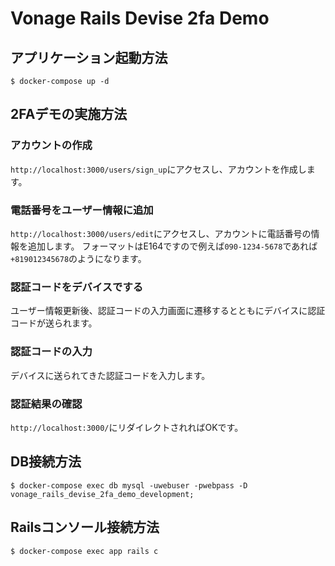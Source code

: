 # Vonage Rails Devise 2fa Demo

## アプリケーション起動方法

```
$ docker-compose up -d
```

## 2FAデモの実施方法

### アカウントの作成
`http://localhost:3000/users/sign_up`にアクセスし、アカウントを作成します。

### 電話番号をユーザー情報に追加

`http://localhost:3000/users/edit`にアクセスし、アカウントに電話番号の情報を追加します。
フォーマットはE164ですので例えば`090-1234-5678`であれば`+819012345678`のようになります。

### 認証コードをデバイスでする

ユーザー情報更新後、認証コードの入力画面に遷移するとともにデバイスに認証コードが送られます。

### 認証コードの入力
デバイスに送られてきた認証コードを入力します。


### 認証結果の確認

`http://localhost:3000/`にリダイレクトされればOKです。


## DB接続方法

```
$ docker-compose exec db mysql -uwebuser -pwebpass -D vonage_rails_devise_2fa_demo_development;
```

## Railsコンソール接続方法

```
$ docker-compose exec app rails c
```
